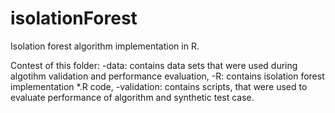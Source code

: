 # isolationForest
Isolation forest algorithm implementation in R.

Contest of this folder:
-data: contains data sets that were used during algotihm validation and performance evaluation,
-R: contains isolation forest implementation *.R code,
-validation: contains scripts, that were used to evaluate performance of algorithm and synthetic test case.
